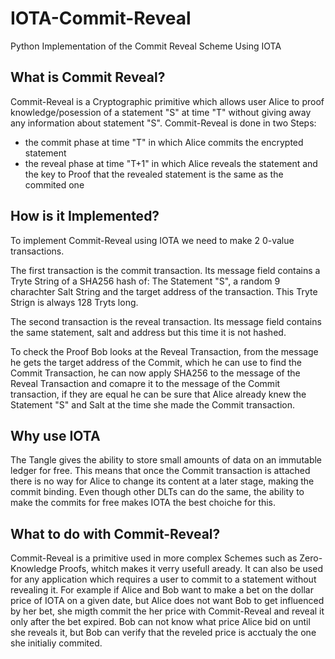 # IOTA-Commit-Reveal
Python Implementation of the Commit Reveal Scheme Using IOTA 


## What is Commit Reveal?
Commit-Reveal is a Cryptographic primitive which allows user Alice to proof knowledge/posession of a statement "S" at time "T" without giving away any information about statement "S". 
Commit-Reveal is done in two Steps: 
- the commit phase at time "T" in which Alice commits the encrypted statement 
- the reveal phase at time "T+1" in which Alice reveals the statement and the key to Proof that the revealed statement is the    same as the commited one

## How is it Implemented?
To implement Commit-Reveal using IOTA we need to make 2 0-value transactions.

The first transaction is the commit transaction. Its message field contains a Tryte String of a SHA256 hash of: The Statement "S", a random 9 charachter Salt String and the target address of the transaction. This Tryte Strign is always 128 Tryts long.

The second transaction is the reveal transaction. Its message field contains the same statement, salt and address but this time it is not hashed. 

To check the Proof Bob looks at the Reveal Transaction, from the message he gets the target address of the Commit, which he can use to find the Commit Transaction, he can now apply SHA256 to the message of the Reveal Transaction and comapre it to the message of the Commit transaction, if they are equal he can be sure that Alice already knew the Statement "S" and Salt at the time she made the Commit transaction.

## Why use IOTA
The Tangle gives the ability to store small amounts of data on an immutable ledger for free. This means that once the Commit transaction is attached there is no way for Alice to change its content at a later stage, making the commit binding.
Even though other DLTs can do the same, the ability to make the commits for free makes IOTA the best choiche for this.

## What to do with Commit-Reveal?
Commit-Reveal is a primitive used in more complex Schemes such as Zero-Knowledge Proofs, whitch makes it verry usefull aready.
It can also be used for any application which requires a user to commit to a statement without revealing it. For example if Alice and Bob want to make a bet on the dollar price of IOTA on a given date, but Alice does not want Bob to get influenced by her bet, she migth commit the her price with Commit-Reveal and reveal it only after the bet expired. Bob can not know what price Alice bid on until she reveals it, but Bob can verify that the reveled price is acctualy the one she initialiy commited.
